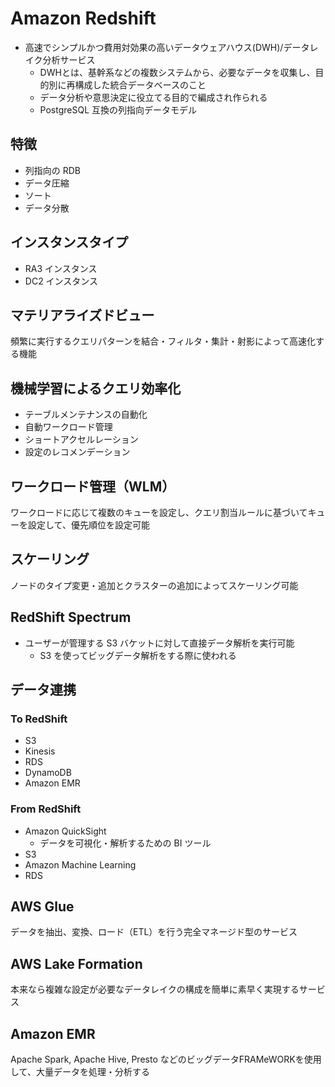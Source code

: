 # Amazon Redshift

- 高速でシンプルかつ費用対効果の高いデータウェアハウス(DWH)/データレイク分析サービス
  - DWHとは、基幹系などの複数システムから、必要なデータを収集し、目的別に再構成した統合データベースのこと
  - データ分析や意思決定に役立てる目的で編成され作られる
  - PostgreSQL 互換の列指向データモデル

## 特徴

- 列指向の RDB
- データ圧縮
- ソート
- データ分散

## インスタンスタイプ

- RA3 インスタンス
- DC2 インスタンス

## マテリアライズドビュー

頻繁に実行するクエリパターンを結合・フィルタ・集計・射影によって高速化する機能

## 機械学習によるクエリ効率化

- テーブルメンテナンスの自動化
- 自動ワークロード管理
- ショートアクセルレーション
- 設定のレコメンデーション

## ワークロード管理（WLM）

ワークロードに応じて複数のキューを設定し、クエリ割当ルールに基づいてキューを設定して、優先順位を設定可能

## スケーリング

ノードのタイプ変更・追加とクラスターの追加によってスケーリング可能

## RedShift Spectrum

- ユーザーが管理する S3 バケットに対して直接データ解析を実行可能
  - S3 を使ってビッグデータ解析をする際に使われる

## データ連携

### To RedShift

- S3
- Kinesis
- RDS
- DynamoDB
- Amazon EMR

### From RedShift

- Amazon QuickSight
  - データを可視化・解析するための BI ツール
- S3
- Amazon Machine Learning
- RDS

## AWS Glue

データを抽出、変換、ロード（ETL）を行う完全マネージド型のサービス

## AWS Lake Formation

本来なら複雑な設定が必要なデータレイクの構成を簡単に素早く実現するサービス

## Amazon EMR

Apache Spark, Apache Hive, Presto などのビッグデータFRAMeWORKを使用して、大量データを処理・分析する
